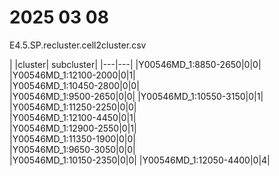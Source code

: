# 2025 03 08

E4.5.SP.recluster.cell2cluster.csv  
  
| |cluster| subcluster|
|---|---|
|Y00546MD_1:8850-2650|0|0| 
|Y00546MD_1:12100-2000|0|1|  
|Y00546MD_1:10450-2800|0|0|  
|Y00546MD_1:9500-2650|0|0| 
|Y00546MD_1:10550-3150|0|1|  
|Y00546MD_1:11250-2250|0|0|  
|Y00546MD_1:12100-4450|0|1|  
|Y00546MD_1:12900-2550|0|1|  
|Y00546MD_1:11350-1900|0|0|  
|Y00546MD_1:9650-3050|0|0|  
|Y00546MD_1:10150-2350|0|0| 
|Y00546MD_1:12050-4400|0|4|  
